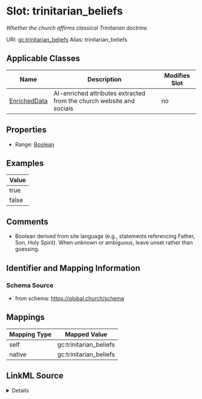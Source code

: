

# Slot: trinitarian_beliefs 


_Whether the church affirms classical Trinitarian doctrine._





URI: [gc:trinitarian_beliefs](https://global.church/schema/trinitarian_beliefs)
Alias: trinitarian_beliefs

<!-- no inheritance hierarchy -->





## Applicable Classes

| Name | Description | Modifies Slot |
| --- | --- | --- |
| [EnrichedData](EnrichedData.md) | AI-enriched attributes extracted from the church website and socials |  no  |






## Properties

* Range: [Boolean](Boolean.md)





## Examples

| Value |
| --- |
| true |
| false |

## Comments

* Boolean derived from site language (e.g., statements referencing Father, Son, Holy Spirit).
When unknown or ambiguous, leave unset rather than guessing.


## Identifier and Mapping Information






### Schema Source


* from schema: https://global.church/schema




## Mappings

| Mapping Type | Mapped Value |
| ---  | ---  |
| self | gc:trinitarian_beliefs |
| native | gc:trinitarian_beliefs |




## LinkML Source

<details>
```yaml
name: trinitarian_beliefs
description: Whether the church affirms classical Trinitarian doctrine.
comments:
- 'Boolean derived from site language (e.g., statements referencing Father, Son, Holy
  Spirit).

  When unknown or ambiguous, leave unset rather than guessing.

  '
examples:
- value: 'true'
  description: Affirmed on the Beliefs page.
- value: 'false'
  description: Explicitly non-Trinitarian statement.
in_subset:
- public
- enrichment
from_schema: https://global.church/schema
rank: 1000
alias: trinitarian_beliefs
domain_of:
- EnrichedData
range: boolean

```
</details>
